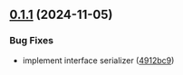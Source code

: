 ## [0.1.1](https://github.com/position-pal/shared-kernel/compare/0.1.0...0.1.1) (2024-11-05)

### Bug Fixes

* implement interface serializer ([4912bc9](https://github.com/position-pal/shared-kernel/commit/4912bc9c42486bf285e54fb018a790598be4e4a8))
